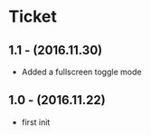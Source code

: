 # Ticket

## 1.1 - (2016.11.30)
* Added a fullscreen toggle mode

## 1.0 - (2016.11.22)
* first init
